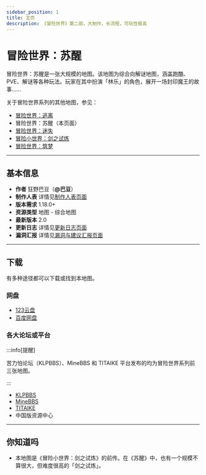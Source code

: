 ```yaml
---
sidebar_position: 1
title: 主页
description: 《冒险世界》第二部，大制作，长流程，可玩性极高
---
```


# 冒险世界：苏醒

冒险世界：苏醒是一张大规模的地图。该地图为综合向解谜地图，涵盖跑酷、PVE、解谜等各种玩法。玩家在其中扮演「林乐」的角色，展开一场封印魔王的故事......

关于冒险世界系列的其他地图，参见：
- [冒险世界：逃离](../adventure_world_1/homepage)
- 冒险世界：苏醒（本页面）
- [冒险世界：迷失](../adventure_world_3/homepage)
- [冒险小世界：剑之试炼](../adventure_world_4/homepage)
- [冒险世界：筑梦](../../developing/adventure_world_5/homepage)

---

## 基本信息

- **作者** 狂野巴豆（**@巴豆**）
- **制作人表** 详情见[制作人表页面](credits)
- **版本需求** 1.18.0+
- **资源类型** 地图 - 综合地图
- **最新版本** 2.0
- **更新日志** 详情见[更新日志页面](update_log)
- **漏洞汇报** 详情见[漏洞与建议汇报页面](bugs)

---

## 下载

有多种途径都可以下载或找到本地图。

### 网盘

- [123云盘](https://www.123684.com/s/t3TqVv-QM3kh)
- [百度网盘](https://pan.baidu.com/s/1AMBIgQsOuWHoqeMKxHPISg?pwd=mxsj)

### 各大论坛或平台

:::info[提醒]

苦力怕论坛（KLPBBS）、MineBBS 和 TITAIKE 平台发布的均为冒险世界系列前三张地图。

:::

- [KLPBBS](https://klpbbs.com/thread-151276-1-1.html)
- [MineBBS](https://www.minebbs.com/resources/1-18-_-_.9844/)
- [TITAIKE](https://www.titaike.cn/5955.html) 
- 中国版资源中心

---

## 你知道吗

- 本地图是《冒险小世界：剑之试炼》的前传。在《苏醒》中，也有一个规模不算很大，但难度很高的「剑之试炼」。
